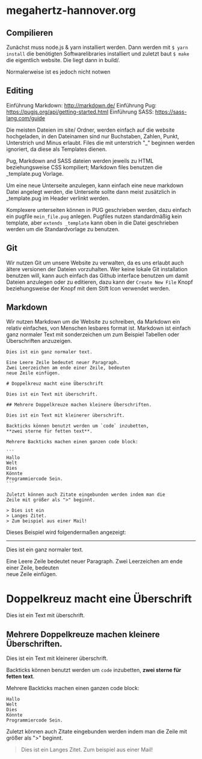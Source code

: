 # megahertz-hannover.org

## Compilieren

Zunächst muss node.js & yarn installiert werden.
Dann werden mit `$ yarn install` die benötigten Softwarelibraries installiert
und zuletzt baut `$ make` die eigentlich website. Die liegt dann in build/.

Normalerweise ist es jedoch nicht notwen

## Editing

Einführung Markdown: http://markdown.de/
Einführung Pug: https://pugjs.org/api/getting-started.html
Einführung SASS: https://sass-lang.com/guide

Die meisten Dateien im site/ Ordner, werden einfach auf die website hochgeladen,
in den Dateinamen sind nur Buchstaben, Zahlen, Punkt, Unterstrich und Minus erlaubt.
Files die mit unterstrich "_" beginnen werden ignoriert, da diese als Templates dienen.

Pug, Markdown and SASS dateien werden jeweils zu HTML beziehungsweise CSS kompiliert;
Markdown files benutzen die _template.pug Vorlage.

Um eine neue Unterseite anzulegen, kann einfach eine neue markdown Datei angelegt werden,
die Unterseite sollte dann meist zusätzlich in _template.pug im Header verlinkt werden.

Komplexere unterseiten können in PUG geschrieben werden, dazu einfach ein pugfile `mein_file.pug`
anlegen. Pugfiles nutzen standardmäßig kein template, aber `extends _template` kann oben
in die Datei geschrieben werden um die Standardvorlage zu benutzen.

## Git

Wir nutzen Git um unsere Website zu verwalten, da es uns erlaubt auch ältere versionen der Dateien vorzuhalten.
Wer keine lokale Git installation benutzen will, kann auch einfach das Github interface benutzen um damit
Dateien anzulegen oder zu editieren, dazu kann der `Create New File` Knopf beziehungsweise der Knopf mit dem Stift Icon verwendet werden.

## Markdown

Wir nutzen Markdown um die Website zu schreiben, da Markdown ein relativ einfaches, von Menschen lesbares format ist.
Markdown ist einfach ganz normaler Text mit sonderzeichen um zum Beispiel Tabellen oder Überschriften anzuzeigen.

````
Dies ist ein ganz normaler text.

Eine Leere Zeile bedeutet neuer Paragraph.
Zwei Leerzeichen am ende einer Zeile, bedeuten  
neue Zeile einfügen.

# Doppelkreuz macht eine Überschrift

Dies ist ein Text mit überschrift.

## Mehrere Doppelkreuze machen kleinere Überschriften.

Dies ist ein Text mit kleinerer überschrift.

Backticks können benutzt werden um `code` inzubetten,
**zwei sterne für fetten text**.

Mehrere Backticks machen einen ganzen code block:

```
Hallo
Welt
Dies
Könnte
Programmiercode Sein.
```

Zuletzt können auch Zitate eingebunden werden indem man die
Zeile mit größer als ">" beginnt.

> Dies ist ein
> Langes Zitet.
> Zum beispiel aus einer Mail!
````

Dieses Beispiel wird folgendermaßen angezeigt:

---

Dies ist ein ganz normaler text.

Eine Leere Zeile bedeutet neuer Paragraph.
Zwei Leerzeichen am ende einer Zeile, bedeuten  
neue Zeile einfügen.

# Doppelkreuz macht eine Überschrift

Dies ist ein Text mit überschrift.

## Mehrere Doppelkreuze machen kleinere Überschriften.

Dies ist ein Text mit kleinerer überschrift.

Backticks können benutzt werden um `code` inzubetten,
**zwei sterne für fetten text**.

Mehrere Backticks machen einen ganzen code block:

```
Hallo
Welt
Dies
Könnte
Programmiercode Sein.
```

Zuletzt können auch Zitate eingebunden werden indem man die
Zeile mit größer als ">" beginnt.

> Dies ist ein
> Langes Zitet.
> Zum beispiel aus einer Mail!
